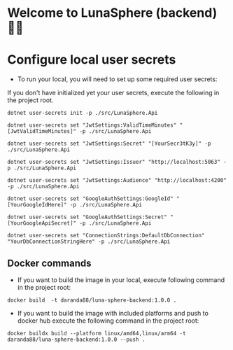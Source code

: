 # Welcome to LunaSphere (backend) 🤘🏼

# Configure local user secrets

- To run your local, you will need to set up some required user secrets:

If you don't have initialized yet your user secrets, execute the following in the project root.

```
dotnet user-secrets init -p ./src/LunaSphere.Api
```

```
dotnet user-secrets set "JwtSettings:ValidTimeMinutes" "[JwtValidTimeMinutes]" -p ./src/LunaSphere.Api
```

```
dotnet user-secrets set "JwtSettings:Secret" "[YourSecr3tK3y]" -p ./src/LunaSphere.Api
```

```
dotnet user-secrets set "JwtSettings:Issuer" "http://localhost:5063" -p ./src/LunaSphere.Api
```

```
dotnet user-secrets set "JwtSettings:Audience" "http://localhost:4200" -p ./src/LunaSphere.Api
```

```
dotnet user-secrets set "GoogleAuthSettings:GoogleId" "[YourGoogleIdHere]" -p ./src/LunaSphere.Api
```

```
dotnet user-secrets set "GoogleAuthSettings:Secret" "[YourGoogleApiSecret]" -p ./src/LunaSphere.Api
```

```
dotnet user-secrets set "ConnectionStrings:DefaultDbConnection" "YourDbConnectionStringHere" -p ./src/LunaSphere.Api
```

## Docker commands

- If you want to build the image in your local, execute following command in the project root:

```
docker build  -t daranda88/luna-sphere-backend:1.0.0 .
```

- If you want to build the image with included platforms and push to docker hub execute the following command in the project root:

```
docker buildx build --platform linux/amd64,linux/arm64 -t daranda88/luna-sphere-backend:1.0.0 --push .
```
